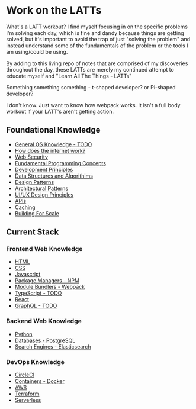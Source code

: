 # Work on the LATTs

What's a LATT workout? I find myself focusing in on the specific problems I'm solving each day, which is fine and dandy because things are getting solved, but it's important to avoid the trap of just "solving the problem" and instead understand some of the fundamentals of the problem or the tools I am using/could be using. 

By adding to this living repo of notes that are comprised of my discoveries throughout the day, these LATTs are merely my continued attempt to educate myself and "Learn All The Things - LATTs" 

Something something something - t-shaped developer? or Pi-shaped developer?

I don't know. Just want to know how webpack works. It isn't a full body workout if your LATT's aren't getting action.

## Foundational Knowledge
- [General OS Knowledge - TODO](https://github.com/ahackit/work-on-the-LATTS/tree/master/1.Foundational/GeneralOSKnowledge)
- [How does the internet work?](https://github.com/ahackit/work-on-the-LATTS/tree/master/1.Foundational/HowDoesInternetWork)
- [Web Security](https://github.com/ahackit/work-on-the-LATTS/tree/master/1.Foundational/WebSecurity)
- [Fundamental Programming Concepts](https://github.com/ahackit/work-on-the-LATTS/tree/master/1.Foundational/FundamentalProgramming)
- [Development Principles](https://github.com/ahackit/work-on-the-LATTS/tree/master/1.Foundational/DevelopmentPrinciples)
- [Data Structures and Algorithims](https://github.com/ahackit/work-on-the-LATTS/tree/master/1.Foundational/DataStructuresAndAlgorithims)
- [Design Patterns](https://github.com/ahackit/work-on-the-LATTS/tree/master/1.Foundational/DesignPatterns)
- [Architectural Patterns](https://github.com/ahackit/work-on-the-LATTS/tree/master/1.Foundational/ArchitecturalPatterns)
- [UI/UX Design Principles](https://github.com/ahackit/work-on-the-LATTS/tree/master/1.Foundational/DesignPrinciples)
- [APIs](https://github.com/ahackit/work-on-the-LATTS/tree/master/1.Foundational/APIs)
- [Caching](https://github.com/ahackit/work-on-the-LATTS/tree/master/1.Foundational/Caching)
- [Building For Scale](https://github.com/ahackit/work-on-the-LATTS/tree/master/1.Foundational/BuildingForScale)

## Current Stack
### Frontend Web Knowledge

- [HTML](https://github.com/ahackit/work-on-the-LATTS/tree/master/2.CurrentStack/HTML)
- [CSS](https://github.com/ahackit/work-on-the-LATTS/tree/master/2.CurrentStack/CSS)
- [Javascript](https://github.com/ahackit/work-on-the-LATTS/tree/master/2.CurrentStack/Javascript)
- [Package Managers - NPM](https://github.com/ahackit/work-on-the-LATTS/tree/master/2.CurrentStack/NPM)
- [Module Bundlers - Webpack](https://github.com/ahackit/work-on-the-LATTS/tree/master/2.CurrentStack/Webpack)
- [TypeScript - TODO](https://github.com/ahackit/work-on-the-LATTS/tree/master/2.CurrentStack/TypeScript)
- [React](https://github.com/ahackit/work-on-the-LATTS/tree/master/2.CurrentStack/React)
- [GraphQL - TODO](https://github.com/ahackit/work-on-the-LATTS/tree/master/2.CurrentStack/GraphQL)


### Backend Web Knowledge

- [Python](https://github.com/ahackit/work-on-the-LATTS/tree/master/2.CurrentStack/Python)
- [Databases - PostgreSQL](https://github.com/ahackit/work-on-the-LATTS/tree/master/2.CurrentStack/PostgreSQL)
- [Search Engines - Elasticsearch](https://github.com/ahackit/work-on-the-LATTS/tree/master/2.CurrentStack/ElasticSearch)

### DevOps Knowledge

- [CircleCI](https://github.com/ahackit/work-on-the-LATTS/tree/master/2.CurrentStack/CircleCI)
- [Containers - Docker](https://github.com/ahackit/work-on-the-LATTS/tree/master/2.CurrentStack/Docker)
- [AWS](https://github.com/ahackit/work-on-the-LATTS/tree/master/2.CurrentStack/AWS)
- [Terraform](https://github.com/ahackit/work-on-the-LATTS/tree/master/2.CurrentStack/Terraform)
- [Serverless](https://github.com/ahackit/work-on-the-LATTS/tree/master/2.CurrentStack/Serverless) 
